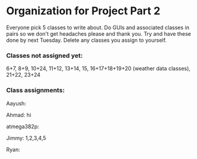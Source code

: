 # Organization for Project Part 2
Everyone pick 5 classes to write about. Do GUIs and associated classes in pairs so we don't get headaches please and thank you. Try and have these done by next Tuesday.
Delete any classes you assign to yourself.

### Classes not assigned yet:
6+7, 8+9, 10+24, 11+12, 13+14, 15, 16+17+18+19+20 (weather data classes), 21+22, 23+24

### Class assignments:
Aayush:

Ahmad: hi

atmega382p:

Jimmy: 1,2,3,4,5

Ryan: